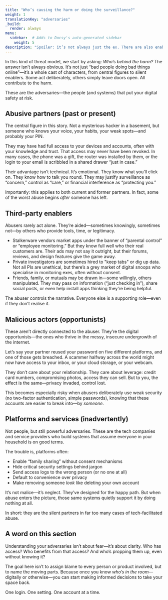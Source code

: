 ```yaml
---
title: "Who’s causing the harm or doing the surveillance?"
weight: 1
translationKey: "adversaries"
_build:
  render: always
menu:
  sidebar:  # Adds to Docsy's auto-generated sidebar
    weight: 5
description: "Spoiler: it’s not always just the ex. There are also enablers (apps, third parties) and digital opportunists who feed off your compromised data."
---
```


In this kind of threat model, we start by asking: *Who’s behind the harm?*
The answer isn’t always obvious. It’s not just “bad people doing bad things online”—it’s a whole cast of characters, from central figures to silent enablers. Some act deliberately, others simply leave doors open. All contribute to the harm.

These are the adversaries—the people (and systems) that put your digital safety at risk.

## Abusive partners (past or present)

The central figure in this story.
Not a mysterious hacker in a basement, but someone who knows your voice, your habits, your weak spots—and probably your PIN.

They may have had full access to your devices and accounts, often with your knowledge and trust. That access may never have been revoked. In many cases, the phone was a gift, the router was installed by them, or the login to your email is scribbled in a shared drawer “just in case.”

Their advantage isn’t technical. It’s emotional. They know what you’ll click on. They know how to talk you round. They may justify surveillance as “concern,” control as “care,” or financial interference as “protecting you.”

Importantly: this applies to both current and former partners. In fact, some of the worst abuse begins *after* someone has left.

## Third-party enablers

Abusers rarely act alone. They’re aided—sometimes knowingly, sometimes not—by others who provide tools, time, or legitimacy.

* Stalkerware vendors market apps under the banner of “parental control” or “employee monitoring.” But they know full well who their real customers are. Their ads may not say it outright, but their forums, reviews, and design features give the game away.
* Private investigators are sometimes hired to "keep tabs" or dig up data. Not all PIs are unethical, but there’s a grey market of digital snoops who specialise in monitoring exes, often without consent.
* Friends, family, or mutuals may be drawn in—some willingly, others manipulated. They may pass on information (“just checking in”), share social posts, or even help install apps thinking they’re being helpful.

The abuser controls the narrative. Everyone else is a supporting role—even if they don’t realise it.

## Malicious actors (opportunists)

These aren’t directly connected to the abuser. They’re the digital opportunists—the ones who thrive in the messy, insecure undergrowth of the internet.

Let’s say your partner reused your password on five different platforms, and one of those gets breached. A scammer halfway across the world might now have access to your inbox, or your cloud storage, or your webcam.

They don’t care about your relationship. They care about leverage: credit card numbers, compromising photos, access they can sell.
But to you, the effect is the same—privacy invaded, control lost.

This becomes especially risky when abusers deliberately use weak security (no two-factor authentication, simple passwords), knowing that these accounts are easier to break into—by *someone*.

## Platforms and services (inadvertently)

Not people, but still powerful adversaries. These are the tech companies and service providers who build systems that assume everyone in your household is on good terms.

The trouble is, platforms often:

* Enable “family sharing” without consent mechanisms
* Hide critical security settings behind jargon
* Send access logs to the wrong person (or no one at all)
* Default to convenience over privacy
* Make removing someone *look* like deleting your own account

It’s not malice—it’s neglect. They’ve designed for the happy path. But when abuse enters the picture, those same systems quietly support it by doing nothing at all.

In short: they are the silent partners in far too many cases of tech-facilitated abuse.


## A word on this section

Understanding your adversaries isn’t about fear—it’s about clarity.
Who has access? Who benefits from that access? And who’s propping them up, even without knowing it?

The goal here isn’t to assign blame to every person or product involved, but to name the moving parts. Because once you know *who’s in the room*—digitally or otherwise—you can start making informed decisions to take your space back.

One login. One setting. One account at a time.
